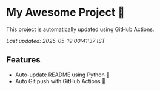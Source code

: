 # My Awesome Project 🚀

This project is automatically updated using GitHub Actions.

_Last updated: 2025-05-19 00:41:37 IST_

## Features
- Auto-update README using Python 🐍
- Auto Git push with GitHub Actions 🤖
